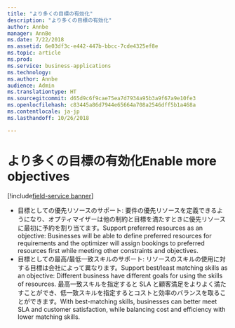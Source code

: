 ```yaml
---
title: "より多くの目標の有効化"
description: "より多くの目標の有効化"
author: Annbe
manager: AnnBe
ms.date: 7/22/2018
ms.assetid: 6e03df3c-e442-447b-bbcc-7cde4325ef8e
ms.topic: article
ms.prod: 
ms.service: business-applications
ms.technology: 
ms.author: Annbe
audience: Admin
ms.translationtype: HT
ms.sourcegitcommit: d65d9c6f9cae75ea7d7934a95b3a9f67a9e10fe3
ms.openlocfilehash: c83445a86d7944e65664a708a2546dff5b1a468a
ms.contentlocale: ja-jp
ms.lasthandoff: 10/26/2018

---
```


#  <a name="enable-more-objectives"></a><span data-ttu-id="74557-103">より多くの目標の有効化</span><span class="sxs-lookup"><span data-stu-id="74557-103">Enable more objectives</span></span> 

[!include[field-service banner](../../../includes/field-service.md)]



-   <span data-ttu-id="74557-104">目標としての優先リソースのサポート: 要件の優先リソースを定義できるようになり、オプティマイザーは他の制約と目標を満たすときに優先リソースに最初に予約を割り当てます。</span><span class="sxs-lookup"><span data-stu-id="74557-104">Support preferred resources as an objective: Businesses will be able to define preferred resources for requirements and the optimizer will assign bookings to preferred resources first while meeting other constraints and objectives.</span></span>
-   <span data-ttu-id="74557-105">目標としての最高/最低一致スキルのサポート: リソースのスキルの使用に対する目標は会社によって異なります。</span><span class="sxs-lookup"><span data-stu-id="74557-105">Support best/least matching skills as an objective: Different business have different goals for using the skills of resources.</span></span> <span data-ttu-id="74557-106">最高一致スキルを指定すると SLA と顧客満足をよりよく満たすことができ、低一致スキルを指定するとコストと効率のバランスを取ることができます。</span><span class="sxs-lookup"><span data-stu-id="74557-106">With best-matching skills, businesses can better meet SLA and customer satisfaction, while balancing cost and efficiency with lower matching skills.</span></span>

